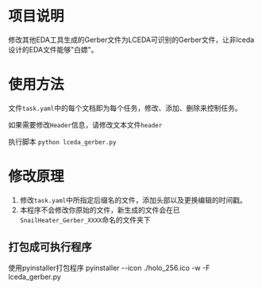 ﻿# 项目说明
修改其他EDA工具生成的Gerber文件为LCEDA可识别的Gerber文件，让非lceda设计的EDA文件能够"白嫖"。

# 使用方法

文件`task.yaml`中的每个文档即为每个任务，修改、添加、删除来控制任务。

如果需要修改`Header`信息，请修改文本文件`header`

执行脚本 `python lceda_gerber.py`

# 修改原理
1. 修改`task.yaml`中所指定后缀名的文件，添加头部以及更换编辑的时间戳。
2. 本程序不会修改你原始的文件，新生成的文件会在已`SnailHeater_Gerber_XXXX`命名的文件夹下

## 打包成可执行程序

使用pyinstaller打包程序 pyinstaller --icon ./holo_256.ico -w -F lceda_gerber.py